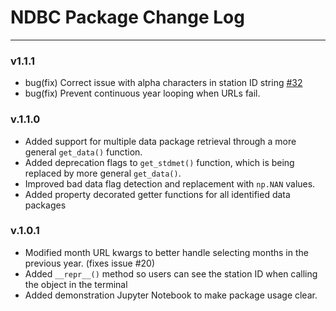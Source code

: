 # NDBC Package Change Log

---

### v1.1.1
- bug(fix) Correct issue with alpha characters in station ID string [#32](https://github.com/GenSci/NDBC/issues/32)
- bug(fix) Prevent continuous year looping when URLs fail.

### v.1.1.0

- Added support for multiple data package retrieval through a more general `get_data()` function.
- Added deprecation flags to `get_stdmet()` function, which is being replaced by more general `get_data()`.
- Improved bad data flag detection and replacement with `np.NAN` values.
- Added property decorated getter functions for all identified data packages

### v.1.0.1

- Modified month URL kwargs to better handle selecting months in the previous year. (fixes issue #20)
- Added `__repr__()` method so users can see the station ID when calling the object in the terminal
- Added demonstration Jupyter Notebook to make package usage clear.
